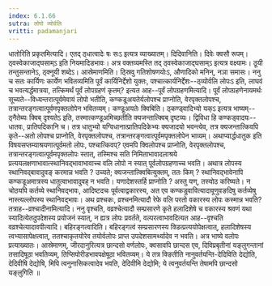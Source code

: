 ```yaml
---
index: 6.1.66
sutra: लोपो व्योर्वलि
vritti: padamanjari
---
```


 धातोरिति प्रकृतमित्यादि। एतद् ठ्धात्वादेः षः सःऽ इत्यत्र व्याख्यातम्। दिदिवानिति। दिवेः क्वसौ रूपम्। ठ्वस्वेकाजाद्घसाम्ऽ इति नियमादिडभावः। अत्र वक्तव्यमस्ति तद् ठ्वस्वेकाजाद्घसाम्ऽ इत्यत्र वक्ष्यामः। ठूयी तन्तुसन्तानेऽ, ठ्क्नूयी शब्देऽ। आस्रेमाणमिति। ठ्स्रिवु गतिशोषणयोःऽ, औणादिको मनिन्, नञा समासः। ननु च सतः कार्यिणः कार्येण भवितव्यमिति पूर्वं कार्यिनिर्द्देशो युक्तः, पश्चात्कार्यनिर्द्देशः--ठ्व्योर्वलि लोपःऽ इति, लाघवं च भवत्यर्द्धमात्रया, तत्किमर्थं पूर्वं लोपग्रहणं कृतम्? इत्यत आह--पूर्वं लोपग्रहणमित्यादि। पूर्वं लोपग्रहणेनायमर्थः सूच्यते--विध्यन्तरात्पूर्वमेवायं लोपो भतीति, कण्कडूअयतेर्यलोपश्च प्राप्नोति, वेरपृक्तलोपश्च, तत्रान्तरङ्गत्वात्पूर्वमपृक्तलोपेन भवितव्यम्।  कण्डूअयतेः क्विबिति। ठ्कण्ड्वादिभ्यो यक्ऽ इत्यत्र भाष्यम्--ठ्नैतेब्यः क्विब् दृश्यतेऽ इति, तस्मात्कण्डूअमिच्छतीति क्यजन्तात्क्विब् दृष्टव्यः। द्विविधा हि कण्कड्वादयः--धातवः, प्रातिपदिकानि च। तत्र धातुभ्यो यग्विधानात्प्रातिपदिकेभ्यः क्यजादयो भवन्त्येव, तत्र क्यजन्तात्किवपि कृते--अतो लोपश्च प्राप्नोति, वेरपृक्तलोपश्च, तत्रान्तरङ्गत्वात्पूर्वमपृक्तलोपेन भाव्यम्। अथाप्यार्द्धधातुक इति विषयसप्तम्याश्रयणात्पूर्वमतो लोपः, पश्चात्किवप्? एवमपि क्विलोपश्च प्राप्नोति, वेरपृक्तलोपश्च, तत्रान्तरङ्गत्वात्पूर्वमपृक्तलोपः स्तात्, तस्मिश्च सति निमिताभावादलाश्रये प्रत्ययलक्षणाभावात्स्थानिवद्भावाभावाच्च वलि लोपो न स्यात् पूर्वलोपग्रहणाच्च भवति। अथात्र लोपस्य स्थानिवद्बावादुवङ् करमान्न भवति ? उच्यते; क्यजन्तात्क्विबित्युक्तम्, ततः किम् ? स्थानिवद्भावेनापि कण्कडूअमात्रस्य धातुत्वाभावादुवह् न भवति। यणादेशस्तर्हि प्राप्नोति ? अस्तु यण्, तस्योठ करिष्यते। न चोठयपि कर्तव्ये स्थानिवद्भावः, आदिष्टदचः पूर्वत्वाद्वकारस्य, अत एव कण्कडुवावित्यादावूणुवङदिषु कर्तव्येषु नास्त्यल्लोपस्य स्थानिवद्भावः। अथ व्रश्चकः, व्रश्चनमित्यादौ रेफे वलि परतो वकारस्य लोपः कस्मान्न भवति? तत्राह--व्रश्चादीनामित्यादि। ननु वृश्चति, वव्रश्चेत्यादौ सम्प्रसारणे कृते हलादिशेषे च वकारस्य श्रवणं यथा स्यादित्येतदुपदेशस्य प्रयोजनं स्यात्, न ह्यत्र लोपः प्रवर्तते, वल्परत्वाभावदित्यत आह--वृश्चति वव्रश्चेत्यादावपीत्यादि। बहिरङ्गत्वादिति। बहिरङ्गत्वं सम्प्रसारणस्य क्डित्प्रत्ययोपेक्षत्वात्, हलादिशेषस्य त्वभ्यासापेक्षत्वात्, ततश्चाकृतयोरेव तयोर्वलोपः प्राप्त उपदेशसामर्थ्यादेव न भवति। अत्र भाष्ये वलोपः प्रत्याख्यातः। आस्रेमाणम्, जीरदानुरित्यत्र छान्दसो वर्णलोपः, क्वसावपि छान्दस एव, दिविप्रबृतीनां यङ्लुगन्तानां तसादिषूठा भवतिव्यम्, तिप्सिपोरीडभावपक्षेषूठा भवितव्यम्। ये तत्र क्ङितीति नानुवर्तयन्ति-देदिविति देद्योति, देदिवीषि देद्योषि, मिपि त्वनुनासिकत्वादेव भवति, देदिवीमि देद्योमि; ये त्वनुवर्तयन्ति तेषामपि छान्दसो यङ्लुगिति ॥